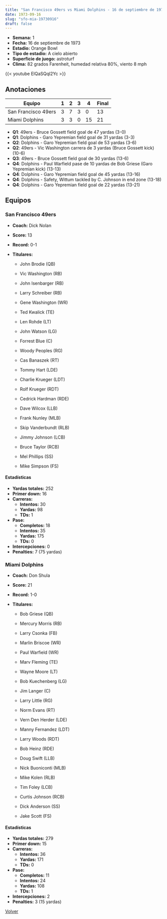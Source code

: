```yaml
---
title: "San Francisco 49ers vs Miami Dolphins - 16 de septiembre de 1973"
date: 1973-09-16
slug: "sfo-mia-19730916"
draft: false
---
```


- **Semana:** 1
- **Fecha:** 16 de septiembre de 1973
- **Estadio:** Orange Bowl
- **Tipo de estadio:** A cielo abierto
- **Superficie de juego:** astroturf
- **Clima:** 82 grados Farenheit, humedad relativa 80%, viento 8 mph


{{< youtube ElQaSQql2Yc >}}


## Anotaciones
| Equipo | 1 | 2 | 3 | 4 | Final |
|--------|---|---|---|---|-------|
| San Francisco 49ers  | 3 | 7 | 3 | 0  | 13 |
| Miami Dolphins  | 3 | 3 | 0 | 15  | 21 |
- **Q1**: 49ers - Bruce Gossett field goal de 47 yardas (3-0)
- **Q1**: Dolphins - Garo Yepremian field goal de 31 yardas (3-3)
- **Q2**: Dolphins - Garo Yepremian field goal de 53 yardas (3-6)
- **Q2**: 49ers - Vic Washington carrera de 3 yardas (Bruce Gossett kick) (10-6)
- **Q3**: 49ers - Bruce Gossett field goal de 30 yardas (13-6)
- **Q4**: Dolphins - Paul Warfield pase de 10 yardas de Bob Griese (Garo Yepremian kick) (13-13)
- **Q4**: Dolphins - Garo Yepremian field goal de 45 yardas (13-16)
- **Q4**: Dolphins - Safety, Wittum tackled by C. Johnson in end zone (13-18)
- **Q4**: Dolphins - Garo Yepremian field goal de 22 yardas (13-21)


## Equipos


### San Francisco 49ers
* **Coach:** Dick Nolan
* **Score:** 13
* **Record:** 0-1
* **Titulares:** 

  * John Brodie (QB) 

  * Vic Washington (RB) 

  * John Isenbarger (RB) 

  * Larry Schreiber (RB) 

  * Gene Washington (WR) 

  * Ted Kwalick (TE) 

  * Len Rohde (LT) 

  * John Watson (LG) 

  * Forrest Blue (C) 

  * Woody Peoples (RG) 

  * Cas Banaszek (RT) 

  * Tommy Hart (LDE) 

  * Charlie Krueger (LDT) 

  * Rolf Krueger (RDT) 

  * Cedrick Hardman (RDE) 

  * Dave Wilcox (LLB) 

  * Frank Nunley (MLB) 

  * Skip Vanderbundt (RLB) 

  * Jimmy Johnson (LCB) 

  * Bruce Taylor (RCB) 

  * Mel Phillips (SS) 

  * Mike Simpson (FS) 

#### Estadísticas
* **Yardas totales:** 252
* **Primer down:** 16
* **Carreras:**
  * **Intentos:** 30
  * **Yardas:** 98
  * **TDs:** 1
* **Pase:**
  * **Completos:** 18
  * **Intentos:** 35
  * **Yardas:** 175
  * **TDs:** 0
* **Intercepciones:** 0
* **Penalties:** 7 (75 yardas)

### Miami Dolphins
* **Coach:** Don Shula
* **Score:** 21
* **Record:** 1-0
* **Titulares:** 

  * Bob Griese (QB) 

  * Mercury Morris (RB) 

  * Larry Csonka (FB) 

  * Marlin Briscoe (WR) 

  * Paul Warfield (WR) 

  * Marv Fleming (TE) 

  * Wayne Moore (LT) 

  * Bob Kuechenberg (LG) 

  * Jim Langer (C) 

  * Larry Little (RG) 

  * Norm Evans (RT) 

  * Vern Den Herder (LDE) 

  * Manny Fernandez (LDT) 

  * Larry Woods (RDT) 

  * Bob Heinz (RDE) 

  * Doug Swift (LLB) 

  * Nick Buoniconti (MLB) 

  * Mike Kolen (RLB) 

  * Tim Foley (LCB) 

  * Curtis Johnson (RCB) 

  * Dick Anderson (SS) 

  * Jake Scott (FS) 

#### Estadísticas
* **Yardas totales:** 279
* **Primer down:** 15
* **Carreras:**
  * **Intentos:** 36
  * **Yardas:** 171
  * **TDs:** 0
* **Pase:**
  * **Completos:** 11
  * **Intentos:** 24
  * **Yardas:** 108
  * **TDs:** 1
* **Intercepciones:** 2
* **Penalties:** 3 (15 yardas)


[Volver](/historia/1973)
